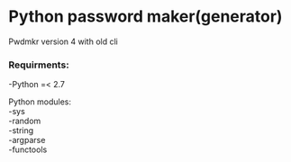  # Python password maker(generator)
 
 Pwdmkr version 4 with old cli

### Requirments:

 -Python =< 2.7  

Python modules:  
 -sys  
 -random  
 -string  
 -argparse  
 -functools  
